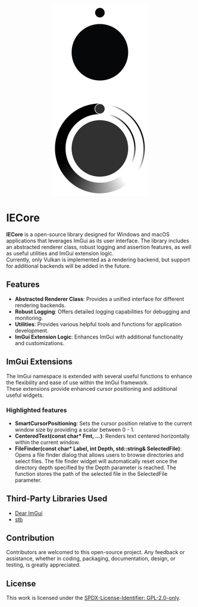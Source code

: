 <p align="center">
  <img src="Resources/IE-Brand-Kit/IE-Logo-NoBg.png#gh-dark-mode-only" alt="IE Logo" width="256"> 
  <img src="Resources/IE-Brand-Kit/IE-Logo-Alt-NoBg.png#gh-light-mode-only" alt="IE Logo" width="256"> 
</p>

# IECore

**IECore** is a open-source library designed for Windows and macOS applications that leverages ImGui as its user interface.
The library includes an abstracted renderer class, robust logging and assertion features, as well as useful utilities and ImGui extension logic.  
Currently, only Vulkan is implemented as a rendering backend, but support for additional backends will be added in the future.

## Features
- **Abstracted Renderer Class**: Provides a unified interface for different rendering backends.
- **Robust Logging**: Offers detailed logging capabilities for debugging and monitoring.
- **Utilities**: Provides various helpful tools and functions for application development.
- **ImGui Extension Logic**: Enhances ImGui with additional functionality and customizations.

## ImGui Extensions
The ImGui namespace is extended with several useful functions to enhance the flexibility and ease of use within the ImGui framework.  
These extensions provide enhanced cursor positioning and additional useful widgets.  
### Highlighted features
- **SmartCursorPositioning**: Sets the cursor position relative to the current window size by providing a scalar between 0 - 1.
- **CenteredText(const char\* Fmt, ...)**: Renders text centered horizontally within the current window.
- **FileFinder(const char\* Label, int Depth, std::string& SelectedFile)**: Opens a file finder dialog that allows users to browse directories and select files. The file finder widget will automatically reset once the directory depth specified by the Depth parameter is reached. The function stores the path of the selected file in the SelectedFile parameter.

## Third-Party Libraries Used
- [Dear ImGui](https://github.com/ocornut/imgui)
- [stb](https://github.com/nothings/stb)

## Contribution
Contributors are welcomed to this open-source project. Any feedback or assistance, whether in coding, packaging, documentation, design, or testing, is greatly appreciated. 

## License
This work is licensed under the [SPDX-License-Identifier: GPL-2.0-only](./LICENSE).

